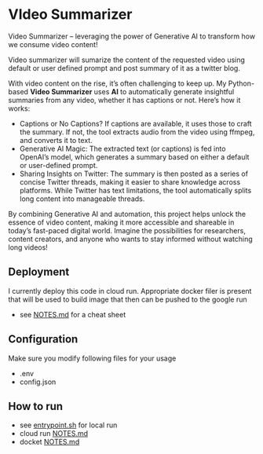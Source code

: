 # VIdeo Summarizer

Video Summarizer – leveraging the power of Generative AI to transform how we consume video content!

Video summarizer will sumarize the content of the requested video using default or
user defined prompt and post summary of it as a twitter blog.

With video content on the rise, it’s often challenging to keep up. My Python-based **Video Summarizer** uses **AI** to automatically generate insightful summaries from any video, whether it has captions or not. Here’s how it works:

- Captions or No Captions? If captions are available, it uses those to craft the summary. If not, the tool extracts audio from the video using ffmpeg, and converts it to text.
- Generative AI Magic: The extracted text (or captions) is fed into OpenAI’s model, which generates a summary based on either a default or user-defined prompt.
- Sharing Insights on Twitter: The summary is then posted as a series of concise Twitter threads, making it easier to share knowledge across platforms. While Twitter has text limitations, the tool automatically splits long content into manageable threads.

By combining Generative AI and automation, this project helps unlock the essence of video content, making it more accessible and shareable in today’s fast-paced digital world. Imagine the possibilities for researchers, content creators, and anyone who wants to stay informed without watching long videos!


## Deployment

I currently deploy this code in cloud run. Appropriate docker filer is present 
that will be used to build image that then can be pushed to the google run
- see [NOTES.md](./NOTES.md) for a cheat sheet

## Configuration

Make sure you modify following files for your usage

- .env
- config.json

## How to run

- see [entrypoint.sh](./entrypoint.sh) for local run
- cloud run [NOTES.md](./NOTES.md)
- docket [NOTES.md](./NOTES.md)
